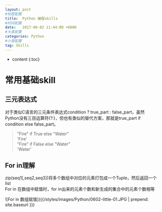 ```yaml
---
layout: post
#标题配置
title:  Python 编程skills
#时间配置
date:   2017-06-02 11:44:00 +0800
#大类配置
categories: Python
#小类配置
tag: Skills
---
```


* content
{:toc}

# 常用基础skill
## 三元表达式

对于类似C语言的三元条件表达式condition ? true_part : false_part，虽然Python没有三目运算符(?:)，但也有类似的替代方案，那就是true_part if condition else false_part。


> "Fire" if True else "Water"  
 'Fire'  
> "Fire" if False else "Water"  
 'Water' 

 
## For in理解

zip(seq1[,seq2,seq3])将多个数组中对应的元素打包成一个Tuple，然后返回一个list<br/>
For in 在数组中赋值时，for in出来的元素个数和新生成的集合中的元素个数相等

![For in 数组赋值]({{/styles/images/Python/0602-little-01.JPG | prepend: site.baseurl }})
